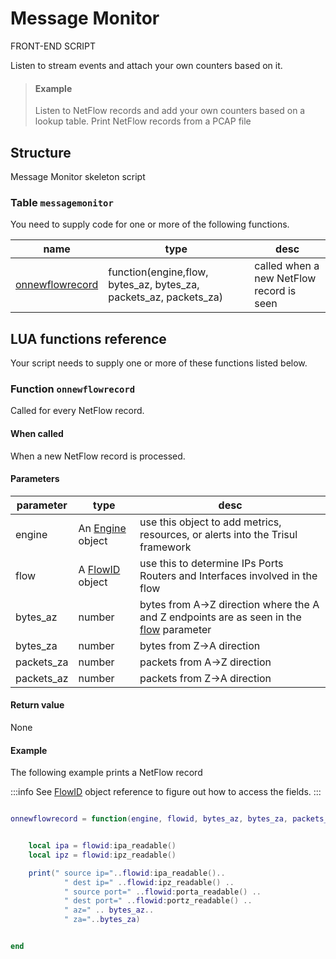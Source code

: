 # Message Monitor

<span class='badge badge--info'>FRONT-END SCRIPT</span>


Listen to stream events and attach your own counters based on it.

> #### Example
> Listen to NetFlow records and add your own counters based on a lookup table.
> Print NetFlow records from a PCAP file


## Structure

Message Monitor skeleton script

### Table `messagemonitor`

You need to supply code for one or more of the following functions.

| name | type| desc|
| ---- | ----| ---|
| [onnewflowrecord](#onnewflowrecord) | function(engine,flow, bytes_az, bytes_za, packets_az, packets_za) | called when a new NetFlow record is seen |


## LUA functions reference

Your script needs to supply one or more of these functions listed below.

### Function `onnewflowrecord`

Called for every NetFlow record.

#### When called

When a new NetFlow record is processed.  

#### Parameters

|  parameter | type | desc |
|---|---|---|
| engine    | An [Engine](/docs/lua/obj_engine) object | use this object to add metrics, resources, or alerts into the Trisul framework |
| flow   | A [FlowID](/docs/lua/obj_flowid) object  | use this to determine IPs Ports Routers and Interfaces involved in the flow|
| bytes_az   | number  | bytes from A->Z direction where the A and Z endpoints are as seen in the [flow](/docs/lua/obj_flowid)  parameter|
| bytes_za   | number  | bytes from Z->A direction |
| packets_za   | number  | packets from A->Z direction |
| packets_az   | number  | packets from Z->A direction |


#### Return value

None

#### Example

The following example prints a NetFlow record

:::info 
See [FlowID](/docs/lua/obj_flowid) object reference to figure out how to access the fields.
:::


```lua

onnewflowrecord = function(engine, flowid, bytes_az, bytes_za, packets_az, packets_za)


    local ipa = flowid:ipa_readable()
    local ipz = flowid:ipz_readable()

    print(" source ip="..flowid:ipa_readable().. 
            " dest ip=" ..flowid:ipz_readable() .. 
            " source port=" ..flowid:porta_readable() .. 
            " dest port=" ..flowid:portz_readable() .. 
            " az=" .. bytes_az.. 
            " za="..bytes_za)


end

```


